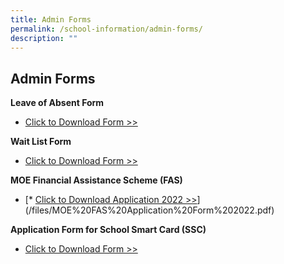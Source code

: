 ```yaml
---
title: Admin Forms
permalink: /school-information/admin-forms/
description: ""
---
```

## Admin Forms

**Leave of Absent Form**<br>
*   [Click to Download Form >>](https://go.gov.sg/leave-of-absence-application-form)

**Wait List Form**<br>
*   [Click to Download Form >>](https://go.gov.sg/bcps-wait-list-form)

**MOE Financial Assistance Scheme (FAS)**<br>
*  [*   [Click to Download Application 2022 >>](https://beaconpri.moe.edu.sg/qql/slot/u810/MOE%20FAS%20Application%20Form%202022.pdf)](/files/MOE%20FAS%20Application%20Form%202022.pdf)

**Application Form for School Smart Card (SSC)**<br>
*  [Click to Download Form >>](/files/Appendix%20D_appln%20for%20SSC_MOE%20SCH_Nov%2015.pdf)